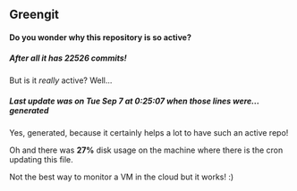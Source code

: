 ## Greengit

#### Do you wonder why this repository is so active?

##### After all it has 22526 commits!

But is it *really* active? Well...

##### Last update was on Tue Sep 7 at 0:25:07 when those lines were... generated

Yes, generated, because it certainly helps a lot to have such an active repo!

Oh and there was **27%** disk usage on the machine
where there is the cron updating this file.

Not the best way to monitor a VM in the cloud but it works! :)
